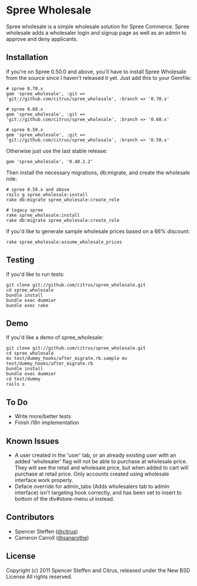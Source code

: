 Spree Wholesale
===============

Spree wholesale is a simple wholesale solution for Spree Commerce. Spree wholesale adds a wholesaler login and signup page as well as an admin to approve and deny applicants.


Installation
------------


If you're on Spree 0.50.0 and above, you'll have to install Spree Wholesale from the source since I haven't released it yet. Just add this to your Gemfile:

    # spree 0.70.x
    gem 'spree_wholesale', :git => 'git://github.com/citrus/spree_wholesale', :branch => '0.70.x'
    
    # spree 0.60.x
    gem 'spree_wholesale', :git => 'git://github.com/citrus/spree_wholesale', :branch => '0.60.x'
    
    # spree 0.50.x
    gem 'spree_wholesale', :git => 'git://github.com/citrus/spree_wholesale', :branch => '0.50.x'
    

Otherwise just use the last stable release:
    
    gem 'spree_wholesale', '0.40.2.2'
    
    
Then install the necessary migrations, db:migrate, and create the wholesale role:

    # spree 0.50.x and above
    rails g spree_wholesale:install
    rake db:migrate spree_wholesale:create_role

    # legacy spree
    rake spree_wholesale:install
    rake db:migrate spree_wholesale:create_role
      
      
If you'd like to generate sample wholesale prices based on a 66% discount:

    rake spree_wholesale:assume_wholesale_prices



Testing
-------

If you'd like to run tests:
    
    git clone git://github.com/citrus/spree_wholesale.git
    cd spree_wholesale
    bundle install
    bundle exec dummier
    bundle exec rake


Demo
----

If you'd like a demo of spree_wholesale:
    
    git clone git://github.com/citrus/spree_wholesale.git
    cd spree_wholesale
    mv test/dummy_hooks/after_migrate.rb.sample mv test/dummy_hooks/after_migrate.rb
    bundle install
    bundle exec dummier
    cd test/dummy
    rails s
    


To Do
-------

* Write more/better tests
* Finish i18n implementation 


Known Issues
-------

* A user created in the 'user' tab, or an already existing user with an added 'wholesaler' flag will not be able to purchase at wholesale price. They will see the retail and wholesale price, but when added to cart will purchase at retail price. Only accounts created using wholesale interface work properly.
* Deface override for admin_tabs (Adds wholesalers tab to admin interface) isn't targeting hook correctly, and has been set to insert to bottom of the div#store-menu ul instead.


Contributors
------------

* Spencer Steffen ([@citrus](https://github.com/citrus))
* Cameron Carroll ([@sanarothe](https://github.com/sanarothe))


License
-------

Copyright (c) 2011 Spencer Steffen and Citrus, released under the New BSD License All rights reserved.
